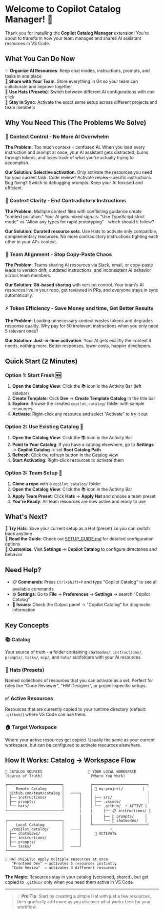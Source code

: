# Welcome to Copilot Catalog Manager! 🎉

Thank you for installing the **Copilot Catalog Manager** extension! You're about to transform how your team manages and shares AI assistant resources in VS Code.

## What You Can Do Now

✨ **Organize AI Resources**: Keep chat modes, instructions, prompts, and tasks in one place  
🤝 **Share with Your Team**: Store everything in Git so your team can collaborate and improve together  
🎩 **Use Hats (Presets)**: Switch between different AI configurations with one click  
🔄 **Stay in Sync**: Activate the exact same setup across different projects and team members  

## Why You Need This (The Problems We Solve)

### 🎯 **Context Control** - No More AI Overwhelm
**The Problem**: Too much context = confused AI. When you load every instruction and prompt at once, your AI assistant gets distracted, burns through tokens, and loses track of what you're actually trying to accomplish.

**Our Solution**: **Selective activation**. Only activate the resources you need for your current task. Code review? Activate review-specific instructions. Bug fixing? Switch to debugging prompts. Keep your AI focused and efficient.

### 🧹 **Context Clarity** - End Contradictory Instructions  
**The Problem**: Multiple context files with conflicting guidance create "context pollution." Your AI gets mixed signals: "Use TypeScript strict mode" vs "Allow any types for rapid prototyping" - which should it follow?

**Our Solution**: **Curated resource sets**. Use Hats to activate only compatible, complementary resources. No more contradictory instructions fighting each other in your AI's context.

### 🤝 **Team Alignment** - Stop Copy-Paste Chaos
**The Problem**: Teams sharing AI resources via Slack, email, or copy-paste leads to version drift, outdated instructions, and inconsistent AI behavior across team members.

**Our Solution**: **Git-based sharing** with version control. Your team's AI resources live in your repo, get reviewed in PRs, and everyone stays in sync automatically.

### ⚡ **Token Efficiency** - Save Money and time, Get Better Results
**The Problem**: Loading unnecessary context wastes tokens and degrades response quality. Why pay for 50 irrelevant instructions when you only need 5 relevant ones?

**Our Solution**: **Just-in-time activation**. Your AI gets exactly the context it needs, nothing more. Better responses, lower costs, happier developers.

## Quick Start (2 Minutes)

### Option 1: Start Fresh 🆕
1. **Open the Catalog View**: Click the 📚 icon in the Activity Bar (left sidebar)
2. **Create Template**: Click **Dev** → **Create Template Catalog** in the title bar
3. **Explore**: Browse the created `copilot_catalog/` folder with sample resources
4. **Activate**: Right-click any resource and select "Activate" to try it out

### Option 2: Use Existing Catalog 📁
1. **Open the Catalog View**: Click the 📚 icon in the Activity Bar
2. **Point to Your Catalog**: If you have a catalog elsewhere, go to **Settings** → **Copilot Catalog** → set **Root Catalog Path**
3. **Refresh**: Click the refresh button in the Catalog view
4. **Start Activating**: Right-click resources to activate them

### Option 3: Team Setup 👥
1. **Clone a repo** with a `copilot_catalog/` folder
2. **Open the Catalog View**: Click the 📚 icon in the Activity Bar  
3. **Apply Team Preset**: Click **Hats** → **Apply Hat** and choose a team preset
4. **You're Ready**: All team resources are now active and ready to use

## What's Next?

🎯 **Try Hats**: Save your current setup as a Hat (preset) so you can switch back anytime  
📖 **Read the Guide**: Check out [SETUP_GUIDE.md](./SETUP_GUIDE.md) for detailed configuration options  
🔧 **Customize**: Visit **Settings** → **Copilot Catalog** to configure directories and behavior  

## Need Help?

- 📋 **Commands**: Press `Ctrl+Shift+P` and type "Copilot Catalog" to see all available commands
- ⚙️ **Settings**: Go to **File** → **Preferences** → **Settings** → search "Copilot Catalog"
- 🐛 **Issues**: Check the Output panel → "Copilot Catalog" for diagnostic information

## Key Concepts

### 📚 **Catalog**
Your source of truth - a folder containing `chatmodes/`, `instructions/`, `prompts/`, `tasks/`, `mcp/`, and `hats/` subfolders with your AI resources.

### 🎩 **Hats (Presets)**
Named collections of resources that you can activate as a set. Perfect for roles like "Code Reviewer", "HW Designer", or project-specific setups.

### ✅ **Active Resources** 
Resources that are currently copied to your runtime directory (default: `.github/`) where VS Code can use them.

### 🏠 **Target Workspace**
Where your active resources get copied. Usually the same as your current workspace, but can be configured to activate resources elsewhere.

## How It Works: Catalog → Workspace Flow

```
📁 CATALOG SOURCES                     🎯 YOUR LOCAL WORKSPACE
(Source of Truth)                      (Where You Work)

┌─────────────────────────┐            ┌─────────────────────────┐
│    Remote Catalog       │            │ 📂 my-project/         │
│ github.com/team/catalog │   ────┐    │                         │
│ ├── instructions/       │       │    │ ├── src/                │
│ ├── prompts/            │       │    │ ├── .vscode/            │
│ └── hats/               │       │    │ └── .github/  ⬅ ACTIVE │
└─────────────────────────┘       │    │     ├── 📋 instructions/ │
                                  │    │     ├── 💬 prompts/     │
┌─────────────────────────┐       │    │     └── 🎩 chatmodes/   │
│    Local Catalog        │       │    └─────────────────────────┘
│ ./copilot_catalog/      │   ────┤             ⬆️
│ ├── chatmodes/          │       │      🔄 ACTIVATE 
│ ├── instructions/       │       │    
│ ├── prompts/            │       │
│ └── tasks/              │   ────┘
└─────────────────────────┘

🎩 HAT PRESETS: Apply multiple resources at once
   "Frontend Dev" → activates 5 resources instantly
   "Code Review"  → activates 3 different resources
```

**The Magic**: Resources stay in your catalog (versioned, shared), but get copied to `.github/` only when you need them active in VS Code.

---

> 💡 **Pro Tip**: Start by creating a simple Hat with just a few resources, then gradually add more as you discover what works best for your workflow.
